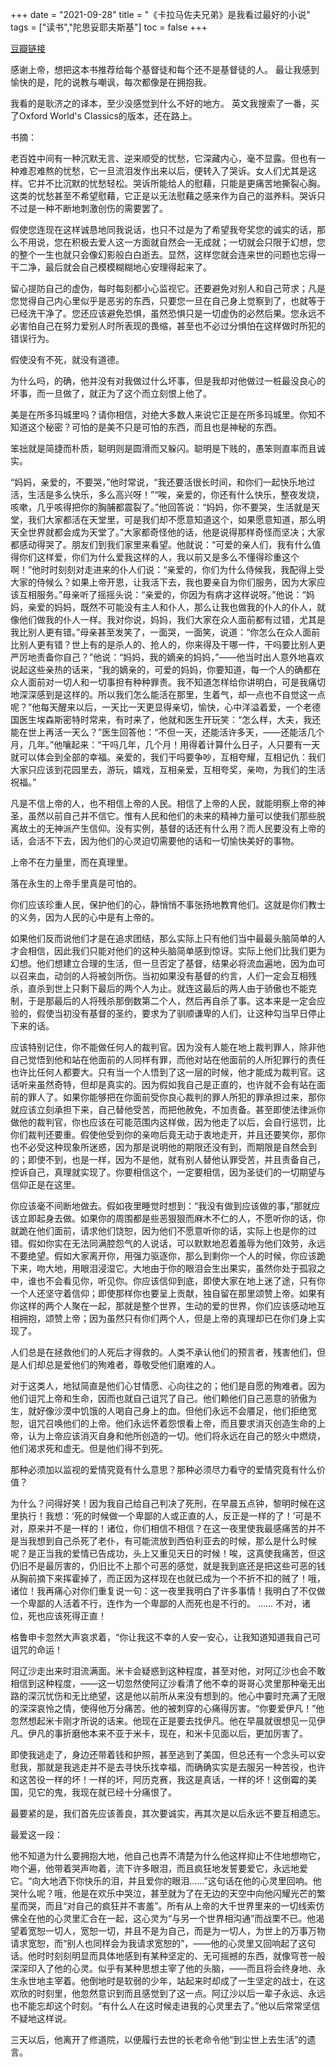 +++ 
date = "2021-09-28"
title = "《卡拉马佐夫兄弟》是我看过最好的小说"
tags = ["读书","陀思妥耶夫斯基"]
toc = false
+++

[豆瓣链接](https://book.douban.com/subject/1856494/)

感谢上帝，想把这本书推荐给每个基督徒和每个还不是基督徒的人。
最让我感到愉快的是，陀的说教与嘲讽，每次都像是在拥抱我。

我看的是耿济之的译本，至少没感觉到什么不好的地方。
英文我搜索了一番，买了Oxford World's Classics的版本，还在路上。

书摘：

老百姓中间有一种沉默无言、逆来顺受的忧愁，它深藏内心，毫不显露。但也有一种难忍难熬的忧愁，它一旦流泪发作出来以后，便转入了哭诉。女人们尤其是这样。它并不比沉默的忧愁轻松。哭诉所能给人的慰藉，只能是更痛苦地撕裂心胸。这类的忧愁甚至不希望慰藉，它正是以无法慰藉之感来作为自己的滋养料。哭诉只不过是一种不断地刺激创伤的需要罢了。

假使您连现在这样诚恳地同我说话，也只不过是为了希望我夸奖您的诚实的话，那么不用说，您在积极去爱人这一方面就自然会一无成就；一切就会只限于幻想，您的整个一生也就只会像幻影般白白逝去。显然，这样您就会连来世的问题也忘得一干二净，最后就会自己模模糊糊地心安理得起来了。

留心提防自己的虚伪，每时每刻都小心监视它。还要避免对别人和自己苛求；凡是您觉得自己内心里似乎是恶劣的东西，只要您一旦在自己身上觉察到了，也就等于已经洗干净了。您还应该避免恐惧，虽然恐惧只是一切虚伪的必然后果。您永远不必害怕自己在努力爱别人时所表现的畏缩，甚至也不必过分惧怕在这样做时所犯的错误行为。

假使没有不死，就没有道德。

为什么吗，的确，他并没有对我做过什么坏事，但是我却对他做过一桩最没良心的坏事，而一旦做了，就正为了这个而立刻恨上他了。

美是在所多玛城里吗？请你相信，对绝大多数人来说它正是在所多玛城里。你知不知道这个秘密？可怕的是美不只是可怕的东西，而且也是神秘的东西。

笨拙就是简捷而朴质，聪明则是圆滑而又躲闪。聪明是下贱的，愚笨则直率而且诚实。

“妈妈，亲爱的，不要哭，”他时常说，“我还要活很长时间，和你们一起快乐地过活，生活是多么快乐，多么高兴呀！”“唉，亲爱的，你还有什么快乐，整夜发烧，咳嗽，几乎咳得把你的胸脯都震裂了。”他回答说：“妈妈，你不要哭，生活就是天堂，我们大家都活在天堂里，可是我们却不愿意知道这个，如果愿意知道，那么明天全世界就都会成为天堂了。”大家都奇怪他的话，他是说得那样奇怪而坚决；大家都感动得哭了。朋友们到我们家里来看望。他就说：“可爱的亲人们，我有什么值得你们这样爱，你们为什么爱我这样的人，我以前又是多么不懂得珍重这个啊！”他时时刻刻对走进来的仆人们说：“亲爱的，你们为什么侍候我，我配得上受大家的侍候么？如果上帝开恩，让我活下去，我也要亲自为你们服务，因为大家应该互相服务。”母亲听了摇摇头说：“亲爱的，你因为有病才这样说呀。”他说：“妈妈，亲爱的妈妈，既然不可能没有主人和仆人，那么让我也做我的仆人的仆人，就像他们做我的仆人一样。我对你说，妈妈，我们大家在众人面前都有过错，尤其是我比别人更有错。”母亲甚至发笑了，一面哭，一面笑，说道：“你怎么在众人面前比别人更有错？世上有的是杀人的、抢人的，你来得及干哪一件，干吗要比别人更严厉地责备你自己？”他说：“妈妈，我的嫡亲的妈妈，”——他当时出人意外地喜欢说起这些亲热的话来，“我的嫡亲的，可爱的妈妈，你要知道，每一个人的确都在众人面前对一切人和一切事担有种种罪责。我不知道怎样给你讲明白，可是我痛切地深深感到是这样的。所以我们怎么能活在那里，生着气，却一点也不自觉这一点呢？”他每天醒来以后，一天比一天更显得亲切，愉快，心中洋溢着爱，一个老德国医生埃森斯密特时常来，有时来了，他就和医生开玩笑：“怎么样，大夫，我还能在世上再活一天么？”医生回答他：“不但一天，还能活许多天，——还能活几个月，几年。”他嚷起来：“干吗几年，几个月！用得着计算什么日子，人只要有一天就可以体会到全部的幸福。亲爱的，我们干吗要争吵，互相夸耀，互相记仇：我们大家只应该到花园里去，游玩，嬉戏，互相亲爱，互相夸奖，亲吻，为我们的生活祝福。”

凡是不信上帝的人，也不相信上帝的人民。相信了上帝的人民，就能明察上帝的神圣，虽然以前自己并不信它。惟有人民和他们的未来的精神力量可以使我们那些脱离故土的无神派产生信仰。没有实例，基督的话还有什么用？而人民要没有上帝的话，会活不下去，因为他们的心灵迫切需要他的话和一切愉快美好的事物。

上帝不在力量里，而在真理里。

落在永生的上帝手里真是可怕的。

你们应该珍重人民，保护他们的心，静悄悄不事张扬地教育他们。这就是你们教士的义务，因为人民的心中是有上帝的。

如果他们反而说他们才是在追求团结，那么实际上只有他们当中最最头脑简单的人才会相信，因此我们只能对他们的这种头脑简单感到惊讶。实际上他们比我们更为幻想。他们想建立合理的生活，但一旦否定了基督，结果必将流血遍地，因为血可以召来血，动剑的人将被剑所伤。当初如果没有基督的约言，人们一定会互相残杀，直杀到世上只剩下最后的两个人为止。就连这最后的两人由于骄傲也不能克制，于是那最后的人将残杀那倒数第二个人，然后再自杀了事。这本来是一定会应验的，假使当初没有基督的圣约，要求为了驯顺谦卑的人们，让这种勾当早日停止下来的话。

应该特别记住，你不能做任何人的裁判官。因为没有人能在地上裁判罪人，除非他自己觉悟到他和站在他面前的人同样有罪，而他对站在他面前的人所犯罪行的责任也许比任何人都要大。只有当一个人悟到了这一层的时候，他才能成为裁判官。这话听来虽然奇特，但却是真实的。因为假如我自己是正直的，也许就不会有站在面前的罪人了。如果你能够把在你面前受你良心裁判的罪人所犯的罪承担过来，那你就应该立刻承担下来，自己替他受苦，而把他赦免，不加责备。甚至即使法律派你做他的裁判官，你也应该在可能范围内这样做，因为他走了以后，会自行惩罚，比你们裁判还要重。假使他受到你的亲吻后竟无动于衷地走开，并且还要笑你，那你也不必受这种现象所迷惑，因为那是说明他的期限还没有到，而期限是自然会到的；即使不到，也是一样，因为不是他，就有别人替他认罪受苦，并且责备自己，控诉自己，真理就实现了。你要相信这个，一定要相信，因为圣徒们的一切期望与信仰正是在这里。

你应该毫不间断地做去。假如夜里睡觉时想到：“我没有做到应该做的事，”那就应该立即起身去做。如果你的周围都是些恶狠狠而麻木不仁的人，不愿听你的话，你就跪在他们面前，请求他们饶恕，因为他们不愿意听你的话，实际上也是你的过错。假如你实在无法同满腔怨气的人说话，可以默默地忍着羞辱为他们效劳，永远不要绝望。假如大家离开你，用强力驱逐你，那么到剩你一个人的时候，你应该跪下来，吻大地，用眼泪浸湿它。大地由于你的眼泪会生出果实，虽然你处于孤寂之中，谁也不会看见你，听见你。你应该信仰到底，即使大家在地上迷了途，只有你一个人还坚守着信仰；即使那样你也要呈上贡献，独自留在那里颂赞上帝。如果有你这样的两个人聚在一起，那就是整个世界，生动的爱的世界，你们应该感动地互相拥抱，颂赞上帝；因为虽然只有你们两个人，但是上帝的真理却已在你们身上实现了。

人们总是在拯救他们的人死后才得救的。人类不承认他们的预言者，残害他们，但是人们却总是爱他们的殉难者，尊敬受他们磨难的人。

对于这类人，地狱简直是他们心甘情愿、心向往之的；他们是自愿的殉难者。因为他们诅咒上帝和生命，因而也就自己诅咒了自己。他们赖他们自己恶意的骄傲为生，就好像沙漠中饥饿的人喝自己身上的血。但他们永远不会餍足，他们拒绝宽恕，诅咒召唤他们的上帝。他们永远怀着怨恨看上帝，而且要求消灭创造生命的上帝，认为上帝应该消灭自身和他所创造的一切。他们将永远在自己的怒火中燃烧，他们渴求死和虚无。但是他们得不到死。

那种必须加以监视的爱情究竟有什么意思？那种必须尽力看守的爱情究竟有什么价值？

为什么？问得好笑！因为我自己给自己判决了死刑，在早晨五点钟，黎明时候在这里执行！我想：‘死的时候做一个卑鄙的人或正直的人，反正是一样的了！’可是不对，原来并不是一样的！诸位，你们相信不相信？在这一夜里使我最感痛苦的并不是当我想到自己杀死了老仆，有可能流放到西伯利亚去的时候，那么是什么时候呢？是正当我的爱情已告成功，头上又重见天日的时候！唉，这真使我痛苦，但这仍旧不是最厉害的，仍旧比不上那个可恶的感觉，就是我到底还是把这些可恶的钱从胸前摘下来挥霍掉了，而正因为这样现在也就已成为一个不折不扣的贼了！哦，诸位！我再痛心对你们重复说一句：这一夜里我明白了许多事情！我明白了不仅做一个卑鄙的人活着不行，连作为一个卑鄙的人而死也是不行的。 …… 不对，诸位，死也应该死得正直！

格鲁申卡忽然大声哀求着，“你让我这不幸的人安一安心，让我知道知道我自己可诅咒的命运！

阿辽沙走出来时泪流满面。米卡会疑惑到这种程度，甚至对他，对阿辽沙也会不敢相信到这种程度，——这一切忽然使阿辽沙看清了他不幸的哥哥心灵里那种毫无出路的深沉忧伤和无比绝望，这是他以前所从来没有想到的。他心中霎时充满了无限的深深哀怜之情，使得他万分痛苦。他的被刺穿的心痛得厉害。“你要爱伊凡！”他忽然想起米卡刚才所说的话来。他现在正是要去找伊凡。他在早晨就很想见一见伊凡。伊凡的事折磨他本来不亚于米卡，现在，和米卡见面以后，更加厉害了。

即使我逃走了，身边还带着钱和护照，甚至逃到了美国，但总还有一个念头可以安慰我，那就是我逃走并不是去寻快乐找幸福，而确确实实是去服另一种苦役，也许和这苦役一样的坏！一样的坏，阿历克赛，我这是真话，一样的坏！这倒霉的美国，见它的鬼，我现在就已经十分痛恨了。


最要紧的是，我们首先应该善良，其次要诚实，再其次是以后永远不要互相遗忘。

最爱这一段：

他不知道为什么要拥抱大地，他自己也弄不清楚为什么他这样抑止不住地想吻它，吻个遍，他带着哭声吻着，流下许多眼泪，而且疯狂地发誓要爱它，永远地爱它。“向大地洒下你快乐的泪，并且爱你的眼泪……”这句话在他的心灵里回响。他哭什么呢？哦，他是在欢乐中哭泣，甚至就为了在无边的天空中向他闪耀光芒的繁星而哭，而且“对自己的疯狂并不害羞”。所有从上帝的大千世界里来的一切线索仿佛全在他的心灵里汇合在一起，这心灵为“与另一个世界相沟通”而战栗不已。他渴望着宽恕一切人，宽恕一切，并且不是为自己，而是为一切人，为世上的万事万物请求宽恕，而“别人也同样会为我请求宽恕的”，——他的心灵里又回响起了这句话。他时时刻刻明显而具体地感到有某种坚定的、无可摇撼的东西，就像穹苍一般深深印入了他的心灵。似乎有某种思想主宰了他的头脑，——而且将会终身地、永生永世地主宰着。他倒地时是软弱的少年，站起来时却成了一生坚定的战士，在这欢欣的时刻里，他忽然意识到而且感觉到了这一点。阿辽沙以后一辈子永远、永远也不能忘却这个时刻。“有什么人在这时候走进我的心灵里去了。”他以后常常坚信不疑地这样说。

三天以后，他离开了修道院，以便履行去世的长老命令他“到尘世上去生活”的遗言。